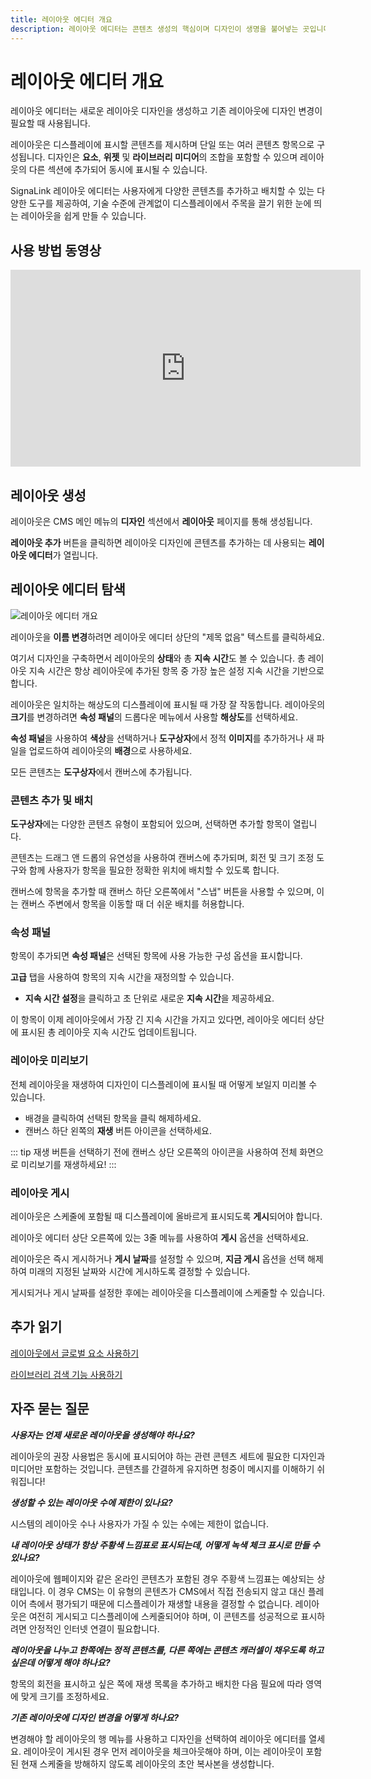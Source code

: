 ```yaml
---
title: 레이아웃 에디터 개요
description: 레이아웃 에디터는 콘텐츠 생성의 핵심이며 디자인이 생명을 불어넣는 곳입니다
---
```


# 레이아웃 에디터 개요

레이아웃 에디터는 새로운 레이아웃 디자인을 생성하고 기존 레이아웃에 디자인 변경이 필요할 때 사용됩니다.

레이아웃은 디스플레이에 표시할 콘텐츠를 제시하며 단일 또는 여러 콘텐츠 항목으로 구성됩니다. 디자인은 **요소**, **위젯** 및 **라이브러리 미디어**의 조합을 포함할 수 있으며 레이아웃의 다른 섹션에 추가되어 동시에 표시될 수 있습니다.

SignaLink 레이아웃 에디터는 사용자에게 다양한 콘텐츠를 추가하고 배치할 수 있는 다양한 도구를 제공하여, 기술 수준에 관계없이 디스플레이에서 주목을 끌기 위한 눈에 띄는 레이아웃을 쉽게 만들 수 있습니다.

## 사용 방법 동영상

<iframe width="560" height="315" src="https://www.youtube.com/embed/Sh-5b8OJycE" title="레이아웃 생성 방법" frameborder="0" allow="accelerometer; autoplay; clipboard-write; encrypted-media; gyroscope; picture-in-picture" allowfullscreen></iframe>

## 레이아웃 생성

레이아웃은 CMS 메인 메뉴의 **디자인** 섹션에서 **레이아웃** 페이지를 통해 생성됩니다.

**레이아웃 추가** 버튼을 클릭하면 레이아웃 디자인에 콘텐츠를 추가하는 데 사용되는 **레이아웃 에디터**가 열립니다.

## 레이아웃 에디터 탐색

![레이아웃 에디터 개요](/img/layout_editor_overview_explainer.png)

레이아웃을 **이름 변경**하려면 레이아웃 에디터 상단의 "제목 없음" 텍스트를 클릭하세요.

여기서 디자인을 구축하면서 레이아웃의 **상태**와 총 **지속 시간**도 볼 수 있습니다. 총 레이아웃 지속 시간은 항상 레이아웃에 추가된 항목 중 가장 높은 설정 지속 시간을 기반으로 합니다.

레이아웃은 일치하는 해상도의 디스플레이에 표시될 때 가장 잘 작동합니다. 레이아웃의 **크기**를 변경하려면 **속성 패널**의 드롭다운 메뉴에서 사용할 **해상도**를 선택하세요.

**속성 패널**을 사용하여 **색상**을 선택하거나 **도구상자**에서 정적 **이미지**를 추가하거나 새 파일을 업로드하여 레이아웃의 **배경**으로 사용하세요.

모든 콘텐츠는 **도구상자**에서 캔버스에 추가됩니다.

### 콘텐츠 추가 및 배치

**도구상자**에는 다양한 콘텐츠 유형이 포함되어 있으며, 선택하면 추가할 항목이 열립니다.

콘텐츠는 드래그 앤 드롭의 유연성을 사용하여 캔버스에 추가되며, 회전 및 크기 조정 도구와 함께 사용자가 항목을 필요한 정확한 위치에 배치할 수 있도록 합니다.

캔버스에 항목을 추가할 때 캔버스 하단 오른쪽에서 "스냅" 버튼을 사용할 수 있으며, 이는 캔버스 주변에서 항목을 이동할 때 더 쉬운 배치를 허용합니다.

### 속성 패널

항목이 추가되면 **속성 패널**은 선택된 항목에 사용 가능한 구성 옵션을 표시합니다.

**고급** 탭을 사용하여 항목의 지속 시간을 재정의할 수 있습니다.

- **지속 시간 설정**을 클릭하고 초 단위로 새로운 **지속 시간**을 제공하세요.

이 항목이 이제 레이아웃에서 가장 긴 지속 시간을 가지고 있다면, 레이아웃 에디터 상단에 표시된 총 레이아웃 지속 시간도 업데이트됩니다.

### 레이아웃 미리보기

전체 레이아웃을 재생하여 디자인이 디스플레이에 표시될 때 어떻게 보일지 미리볼 수 있습니다.

- 배경을 클릭하여 선택된 항목을 클릭 해제하세요.
- 캔버스 하단 왼쪽의 **재생** 버튼 아이콘을 선택하세요.

::: tip
재생 버튼을 선택하기 전에 캔버스 상단 오른쪽의 아이콘을 사용하여 전체 화면으로 미리보기를 재생하세요!
:::

### 레이아웃 게시

레이아웃은 스케줄에 포함될 때 디스플레이에 올바르게 표시되도록 **게시**되어야 합니다.

레이아웃 에디터 상단 오른쪽에 있는 3줄 메뉴를 사용하여 **게시** 옵션을 선택하세요.

레이아웃은 즉시 게시하거나 **게시 날짜**를 설정할 수 있으며, **지금 게시** 옵션을 선택 해제하여 미래의 지정된 날짜와 시간에 게시하도록 결정할 수 있습니다.

게시되거나 게시 날짜를 설정한 후에는 레이아웃을 디스플레이에 스케줄할 수 있습니다.

## 추가 읽기

[레이아웃에서 글로벌 요소 사용하기](using_global_elements.html)

[라이브러리 검색 기능 사용하기](using_library_searches.html)

## 자주 묻는 질문

***사용자는 언제 새로운 레이아웃을 생성해야 하나요?***

레이아웃의 권장 사용법은 동시에 표시되어야 하는 관련 콘텐츠 세트에 필요한 디자인과 미디어만 포함하는 것입니다. 콘텐츠를 간결하게 유지하면 청중이 메시지를 이해하기 쉬워집니다!

***생성할 수 있는 레이아웃 수에 제한이 있나요?***

시스템의 레이아웃 수나 사용자가 가질 수 있는 수에는 제한이 없습니다.

***내 레이아웃 상태가 항상 주황색 느낌표로 표시되는데, 어떻게 녹색 체크 표시로 만들 수 있나요?***

레이아웃에 웹페이지와 같은 온라인 콘텐츠가 포함된 경우 주황색 느낌표는 예상되는 상태입니다. 이 경우 CMS는 이 유형의 콘텐츠가 CMS에서 직접 전송되지 않고 대신 플레이어 측에서 평가되기 때문에 디스플레이가 재생할 내용을 결정할 수 없습니다. 레이아웃은 여전히 게시되고 디스플레이에 스케줄되어야 하며, 이 콘텐츠를 성공적으로 표시하려면 안정적인 인터넷 연결이 필요합니다.

***레이아웃을 나누고 한쪽에는 정적 콘텐츠를, 다른 쪽에는 콘텐츠 캐러셀이 채우도록 하고 싶은데 어떻게 해야 하나요?***

항목의 회전을 표시하고 싶은 쪽에 재생 목록을 추가하고 배치한 다음 필요에 따라 영역에 맞게 크기를 조정하세요.

***기존 레이아웃에 디자인 변경을 어떻게 하나요?***

변경해야 할 레이아웃의 행 메뉴를 사용하고 디자인을 선택하여 레이아웃 에디터를 열세요. 레이아웃이 게시된 경우 먼저 레이아웃을 체크아웃해야 하며, 이는 레이아웃이 포함된 현재 스케줄을 방해하지 않도록 레이아웃의 초안 복사본을 생성합니다. 